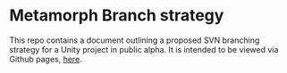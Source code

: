 # Metamorph Branch strategy
This repo contains a document outlining a proposed SVN branching strategy for a Unity project in public alpha. It is intended to be viewed via Github pages, [here](https://4026.github.io/unity-svn-branch-strategy-doc/).
